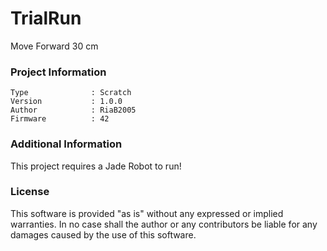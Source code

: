 TrialRun
================

Move Forward 30 cm

### Project Information
```
Type              : Scratch
Version           : 1.0.0
Author            : RiaB2005
Firmware          : 42
```

### Additional Information
This project requires a Jade Robot to run!

### License
This software is provided "as is" without any expressed or implied warranties.  In no case shall the author or any contributors be liable for any damages caused by the use of this software.

